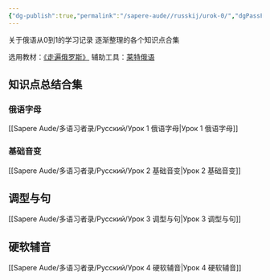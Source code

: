 ```yaml
---
{"dg-publish":true,"permalink":"/sapere-aude//russkij/urok-0/","dgPassFrontmatter":true}
---
```



关于俄语从0到1的学习记录
逐渐整理的各个知识点合集

选用教材：[《走遍俄罗斯》](https://book.douban.com/subject/2275824/)
辅助工具：[莱特俄语](http://www.jiamingwenhua.com/language)

## 知识点总结合集

### 俄语字母
[[Sapere Aude/多语习者录/Русский/Урок 1 俄语字母\|Урок 1 俄语字母]]
### 基础音变
[[Sapere Aude/多语习者录/Русский/Урок 2 基础音变\|Урок 2 基础音变]]
## 调型与句
[[Sapere Aude/多语习者录/Русский/Урок 3 调型与句\|Урок 3 调型与句]]
## 硬软辅音
[[Sapere Aude/多语习者录/Русский/Урок 4 硬软辅音\|Урок 4 硬软辅音]]